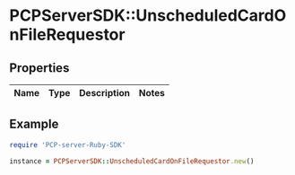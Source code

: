 # PCPServerSDK::UnscheduledCardOnFileRequestor

## Properties

| Name | Type | Description | Notes |
| ---- | ---- | ----------- | ----- |

## Example

```ruby
require 'PCP-server-Ruby-SDK'

instance = PCPServerSDK::UnscheduledCardOnFileRequestor.new()
```

